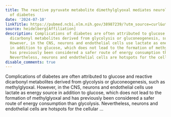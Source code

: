 ```yaml
---
title: The reactive pyruvate metabolite dimethylglyoxal mediates neurological consequences
  of diabetes
date: '2024-07-10'
linkTitle: https://pubmed.ncbi.nlm.nih.gov/38987239/?utm_source=curl&utm_medium=rss&utm_campaign=pubmed-2&utm_content=1FakS-2QOkCT8HsMOQP1bCRQ4YzyumYOmxmF0moLsQ3dFB1E9V&fc=20220326224207&ff=20240711181556&v=2.18.0.post9+e462414
source: heidelberg[Affiliation]
description: Complications of diabetes are often attributed to glucose and reactive
  dicarbonyl metabolites derived from glycolysis or gluconeogenesis, such as methylglyoxal.
  However, in the CNS, neurons and endothelial cells use lactate as energy source
  in addition to glucose, which does not lead to the formation of methylglyoxal and
  has previously been considered a safer route of energy consumption than glycolysis.
  Nevertheless, neurons and endothelial cells are hotspots for the cellular ...
disable_comments: true
---
```

Complications of diabetes are often attributed to glucose and reactive dicarbonyl metabolites derived from glycolysis or gluconeogenesis, such as methylglyoxal. However, in the CNS, neurons and endothelial cells use lactate as energy source in addition to glucose, which does not lead to the formation of methylglyoxal and has previously been considered a safer route of energy consumption than glycolysis. Nevertheless, neurons and endothelial cells are hotspots for the cellular ...